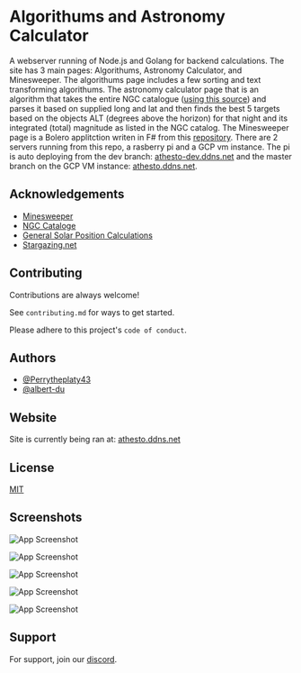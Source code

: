 
# Algorithums and Astronomy Calculator

A webserver running of Node.js and Golang for backend calculations. The site has 3 main 
pages: Algorithums, Astronomy Calculator, and Minesweeper. The algorithums page includes 
a few sorting and text transforming algorithums. The astronomy calculator page that is an
algorithm that takes the entire NGC catalogue ([using this source](https://heasarc.gsfc.nasa.gov/W3Browse/all/ngc2000.html)) 
and parses it based on supplied long and lat and then finds the best 5 targets based on the
objects ALT (degrees above the horizon) for that night and its integrated (total) magnitude 
as listed in the NGC catalog. The Minesweeper page is a Bolero applitction writen in F# from
this [repository](https://github.com/albert-du/BoleroMinesweeper). There are 2 servers running
from this repo, a rasberry pi and a GCP vm instance. The pi is auto deploying from the dev branch:
[athesto-dev.ddns.net](https://athesto-dev.ddns.net/) and the master branch on the GCP VM instance:
[athesto.ddns.net](https://athesto.ddns.net/).


## Acknowledgements

 - [Minesweeper](https://github.com/albert-du/BoleroMinesweeper)
 - [NGC Cataloge](https://heasarc.gsfc.nasa.gov/W3Browse/all/ngc2000.html)
 - [General Solar Position Calculations](https://gml.noaa.gov/grad/solcalc/solareqns.PDF)
 - [Stargazing.net](http://www.stargazing.net/kepler/altaz.html)


## Contributing

Contributions are always welcome!

See `contributing.md` for ways to get started.

Please adhere to this project's `code of conduct`.


## Authors

- [@Perrytheplaty43](https://github.com/Perrytheplaty43)
- [@albert-du](https://github.com/albert-du)


## Website

Site is currently being ran at:
[athesto.ddns.net](https://athesto.ddns.net/)


## License

[MIT](https://choosealicense.com/licenses/mit/)


## Screenshots

![App Screenshot](https://imgur.com/TjqTr1x.png)

![App Screenshot](https://imgur.com/1n5Bv7B.png)

![App Screenshot](https://imgur.com/yvrLuYI.png)

![App Screenshot](https://imgur.com/FG01rcc.png)

![App Screenshot](https://imgur.com/z2qRHF4.png)


## Support

For support, join our [discord](https://discord.gg/xVDEdX6ys9).

